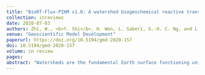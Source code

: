 ```yaml
---
title: "BioRT-Flux-PIHM v1.0: A watershed biogeochemical reactive transport model"
collection: inreviews
date: 2020-07-03
authors: Zhi, W., <b>Y. Shi</b>, H. Wen, L. Saberi, G.-H. C. Ng, and L. Li
venue: "Geoscientific Model Development"
paperurl: https://doi.org/10.5194/gmd-2020-157
doi: 10.5194/gmd-2020-157
volume: in review
pages:
abstract: "Watersheds are the fundamental Earth surface functioning unit that connects the land to aquatic systems. Existing watershed-scale models typically have physics-based representation of hydrology process but often lack mechanism-based, multi-component representation of reaction thermodynamics and kinetics. This lack of watershed reactive transport models has limited our ability to understand and predict solute export and water quality, particularly under changing climate and anthropogenic conditions. Here we present a recently developed BioRT-Flux-PIHM (BFP) v1.0, a watershed-scale biogeochemical reactive transport model. Augmenting the previously developed RT-Flux-PIHM that integrates land-surface interactions, surface hydrology, and abiotic geochemical reactions (Bao et al., 2017, WRR), the new development enables the simulation of 1) biotic processes including plant uptake and microbe-mediated biogeochemical reactions that are relevant to the transformation of organic matter that involve carbon, nitrogen, and phosphorus; and 2) shallow and deep water partitioning to represent surface and groundwater interactions. The reactive transport part of the code has been verified against the widely used reactive transport code CrunchTope. BioRT-Flux-PIHM v1.0 has recently been applied to understand reactive transport processes in multiple watersheds across different climate, vegetation, and geology conditions. This paper introduces the governing equations and model structure of the code. It also demonstrates examples that simulate shallow and deep water interactions, and biogeochemical reactive transport relevant to nitrate and dissolved organic carbon (DOC). These examples were illustrated in two simulation modes of varying complexity. One is the spatially implicit mode that focuses on processes and average behavior of a watershed. Another is in a spatially explicit mode that includes details of topography, land cover, and soil property conditions. The spatially explicit mode can be used to understand the impacts of spatial structure and identify hot spots of biogeochemical reactions."
---
```

